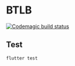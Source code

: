 # BTLB

[![Codemagic build status](https://api.codemagic.io/apps/5c7114c2f303f60015881e72/5c711c9cf303f60013a94e28/status_badge.svg)](https://codemagic.io/apps/5c7114c2f303f60015881e72/5c711c9cf303f60013a94e28/latest_build)

## Test

`flutter test`

